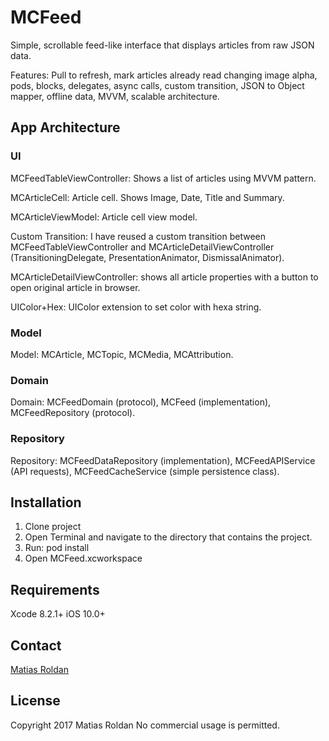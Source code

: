 # MCFeed

Simple, scrollable feed-like interface that displays articles from raw JSON data.

Features: Pull to refresh, mark articles already read changing image alpha, pods, blocks, delegates, async calls, custom transition, JSON to Object mapper, offline data, MVVM, scalable architecture. 

## App Architecture

### UI

MCFeedTableViewController: Shows a list of articles using MVVM pattern.

MCArticleCell: Article cell. Shows Image, Date, Title and Summary.

MCArticleViewModel: Article cell view model.

Custom Transition: I have reused a custom transition between MCFeedTableViewController and MCArticleDetailViewController (TransitioningDelegate, PresentationAnimator, DismissalAnimator).

MCArticleDetailViewController: shows all article properties with a button to open original article in browser.

UIColor+Hex: UIColor extension to set color with hexa string.

### Model

Model: MCArticle, MCTopic, MCMedia, MCAttribution.

### Domain

Domain: MCFeedDomain (protocol), MCFeed (implementation), MCFeedRepository (protocol).

### Repository

Repository: MCFeedDataRepository (implementation), MCFeedAPIService (API requests), MCFeedCacheService (simple persistence class).

## Installation

1. Clone project
2. Open Terminal and navigate to the directory that contains the project.
2. Run: pod install
3. Open MCFeed.xcworkspace

## Requirements

Xcode 8.2.1+
iOS 10.0+

## Contact

[Matias Roldan](mailto:roldanmatias@gmail.com)

## License

Copyright 2017 Matias Roldan
No commercial usage is permitted.
